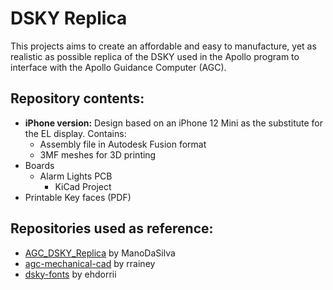 # DSKY Replica
This projects aims to create an affordable and easy to manufacture, yet as realistic as possible replica of the DSKY used in the Apollo program to interface with the Apollo Guidance Computer (AGC).

## Repository contents:
* **iPhone version:** Design based on an iPhone 12 Mini as the substitute for the EL display. Contains:
  * Assembly file in Autodesk Fusion format
  * 3MF meshes for 3D printing
* Boards
  * Alarm Lights PCB
    * KiCad Project
* Printable Key faces (PDF)

## Repositories used as reference:
* [AGC_DSKY_Replica](https://github.com/ManoDaSilva/AGC_DSKY_Replica) by ManoDaSilva
* [agc-mechanical-cad](https://github.com/rrainey/agc-mechanical-cad) by rrainey
* [dsky-fonts](https://github.com/ehdorrii/dsky-fonts) by ehdorrii